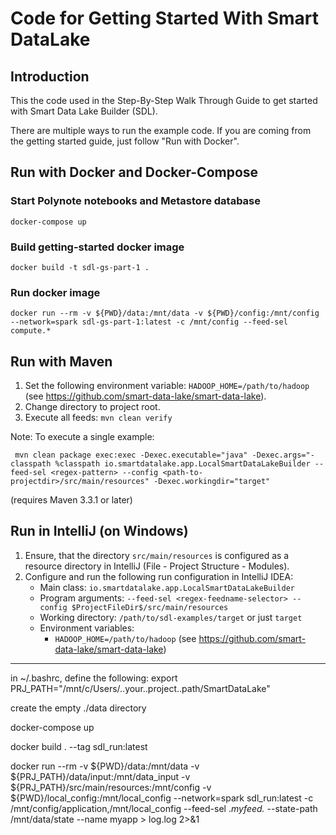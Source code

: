 # Code for Getting Started With Smart DataLake
## Introduction
This the code used in the Step-By-Step Walk Through Guide to get started with Smart Data Lake Builder (SDL).

There are multiple ways to run the example code.
If you are coming from the getting started guide, 
just follow "Run with Docker".

## Run with Docker and Docker-Compose

### Start Polynote notebooks and Metastore database

    docker-compose up

### Build getting-started docker image

    docker build -t sdl-gs-part-1 .

### Run docker image

    docker run --rm -v ${PWD}/data:/mnt/data -v ${PWD}/config:/mnt/config --network=spark sdl-gs-part-1:latest -c /mnt/config --feed-sel compute.*

## Run with Maven
1. Set the following environment variable: `HADOOP_HOME=/path/to/hadoop` (see https://github.com/smart-data-lake/smart-data-lake).
1. Change directory to project root.
1. Execute all feeds: `mvn clean verify`

Note: To execute a single example:
```
 mvn clean package exec:exec -Dexec.executable="java" -Dexec.args="-classpath %classpath io.smartdatalake.app.LocalSmartDataLakeBuilder --feed-sel <regex-pattern> --config <path-to-projectdir>/src/main/resources" -Dexec.workingdir="target"
```
(requires Maven 3.3.1 or later)

## Run in IntelliJ (on Windows)
1. Ensure, that the directory `src/main/resources` is configured as a resource directory in IntelliJ (File - Project Structure - Modules).
1. Configure and run the following run configuration in IntelliJ IDEA:
   - Main class: `io.smartdatalake.app.LocalSmartDataLakeBuilder`
   - Program arguments: `--feed-sel <regex-feedname-selector> --config $ProjectFileDir$/src/main/resources`
   - Working directory: `/path/to/sdl-examples/target` or just `target`
   - Environment variables:
      - `HADOOP_HOME=/path/to/hadoop` (see https://github.com/smart-data-lake/smart-data-lake)


------

in ~/.bashrc, define the following:
export PRJ_PATH="/mnt/c/Users/..your..project..path/SmartDataLake"

create the empty ./data directory


docker-compose up

docker build . --tag sdl_run:latest


docker run --rm -v ${PWD}/data:/mnt/data -v ${PRJ_PATH}/data/input:/mnt/data_input -v  ${PRJ_PATH}/src/main/resources:/mnt/config -v ${PWD}/local_config:/mnt/local_config --network=spark sdl_run:latest -c /mnt/config/application,/mnt/local_config --feed-sel .*myfeed.* --state-path /mnt/data/state --name myapp > log.log 2>&1
